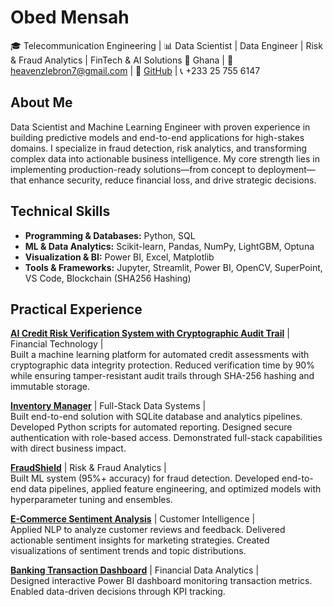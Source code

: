 # Obed Mensah  
🎓 Telecommunication Engineering | 📊 Data Scientist | Data Engineer | Risk & Fraud Analytics | FinTech & AI Solutions
📍 Ghana | 📧 heavenzlebron7@gmail.com | 🔗 [GitHub](https://github.com/Omensah-15) | 📞 +233 25 755 6147

## About Me  
Data Scientist and Machine Learning Engineer with proven experience in building predictive models and end-to-end applications for high-stakes domains. I specialize in fraud detection, risk analytics, and transforming complex data into actionable business intelligence. My core strength lies in implementing production-ready solutions—from concept to deployment—that enhance security, reduce financial loss, and drive strategic decisions.


## Technical Skills  

- **Programming & Databases:** Python, SQL  
- **ML & Data Analytics:** Scikit-learn, Pandas, NumPy, LightGBM, Optuna   
- **Visualization & BI:** Power BI, Excel, Matplotlib  
- **Tools & Frameworks:** Jupyter, Streamlit, Power BI, OpenCV, SuperPoint, VS Code, Blockchain (SHA256 Hashing)

## Practical Experience

[**AI Credit Risk Verification System with Cryptographic Audit Trail**](https://github.com/Omensah-15/credit-risk-verification-system-) | Financial Technology |   
Built a machine learning platform for automated credit assessments with cryptographic data integrity protection. Reduced verification time by 90% while ensuring tamper-resistant audit trails through SHA-256 hashing and immutable storage.

[**Inventory Manager**](https://github.com/Omensah-15/Inventory-Manager) | Full-Stack Data Systems |                         
Built end-to-end solution with SQLite database and analytics pipelines. Developed Python scripts for automated reporting. Designed secure authentication with role-based access. Demonstrated full-stack capabilities with direct business impact.

[**FraudShield**](https://github.com/Omensah-15/FraudShield) | Risk & Fraud Analytics |                            
Built ML system (95%+ accuracy) for fraud detection. Developed end-to-end data pipelines, applied feature engineering, and optimized models with hyperparameter tuning and ensembles.

[**E-Commerce Sentiment Analysis**](https://github.com/Omensah-15/SentimentAnalysisofCustomerFeedback) | Customer Intelligence |             
Applied NLP to analyze customer reviews and feedback. Delivered actionable sentiment insights for marketing strategies. Created visualizations of sentiment trends and topic distributions.

[**Banking Transaction Dashboard**](https://github.com/Omensah-15/Bank_Transcaction_Insights) | Financial Data Analytics |             
Designed interactive Power BI dashboard monitoring transaction metrics. Enabled data-driven decisions through KPI tracking.

